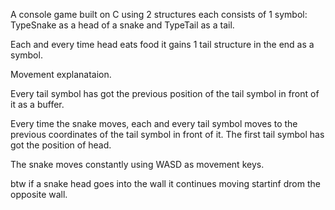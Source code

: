 A console game built on C using 2 structures each consists of 1 symbol: TypeSnake as a head of a snake and TypeTail as a tail.

Each and every time head eats food it gains 1 tail structure in the end as a symbol.

Movement explanataion.

Every tail symbol has got the previous position of the tail symbol in front of it as a buffer.

Every time the snake moves, each and every tail symbol moves to the previous coordinates of the tail symbol in front of it. The first tail symbol has got the position of head.

The snake moves constantly using WASD as movement keys. 

btw if a snake head goes into the wall it continues moving startinf drom the opposite wall.
